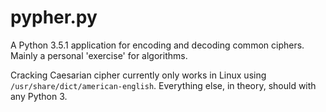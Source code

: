 # pypher.py
A Python 3.5.1 application for encoding and decoding common ciphers. Mainly a personal 'exercise' for algorithms.

Cracking Caesarian cipher currently only works in Linux using `/usr/share/dict/american-english`. Everything else, in theory, should with any Python 3.
